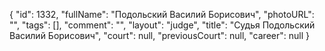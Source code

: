 {
    "id": 1332,
    "fullName": "Подольский Василий Борисович",
    "photoURL": "",
    "tags": [],
    "comment": "",
    "layout": "judge",
    "title": "Судья Подольский Василий Борисович",
    "court": null,
    "previousCourt": null,
    "career": null
}